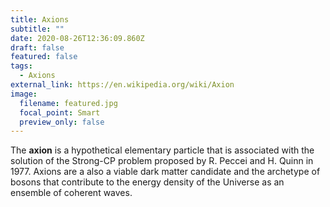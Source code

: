```yaml
---
title: Axions
subtitle: ""
date: 2020-08-26T12:36:09.860Z
draft: false
featured: false
tags:
  - Axions
external_link: https://en.wikipedia.org/wiki/Axion
image:
  filename: featured.jpg
  focal_point: Smart
  preview_only: false
---
```

The **axion** is a hypothetical [](https://en.wikipedia.org/wiki/Elementary_particle "Elementary particle")elementary particle that is associated with the solution of the Strong-CP problem proposed by R. Peccei and H. Quinn in 1977. Axions are a also a viable dark matter candidate and the archetype of bosons that contribute to the energy density of the Universe as an ensemble of coherent waves.